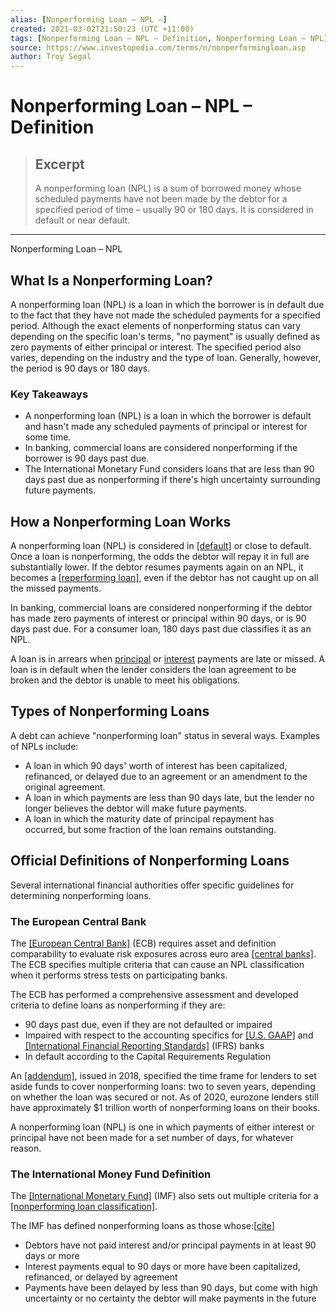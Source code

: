```yaml
---
alias: [Nonperforming Loan – NPL –]
created: 2021-03-02T21:50:23 (UTC +11:00)
tags: [Nonperforming Loan – NPL – Definition, Nonperforming Loan – NPL]
source: https://www.investopedia.com/terms/n/nonperformingloan.asp
author: Troy Segal
---
```


# Nonperforming Loan – NPL – Definition

> ## Excerpt
> A nonperforming loan (NPL) is a sum of borrowed money whose scheduled payments have not been made by the debtor for a specified period of time – usually 90 or 180 days. It is considered in default or near default.

---

Nonperforming Loan – NPL
## What Is a Nonperforming Loan?

A nonperforming loan (NPL) is a loan in which the borrower is in default due to the fact that they have not made the scheduled payments for a specified period. Although the exact elements of nonperforming status can vary depending on the specific loan's terms, "no payment" is usually defined as zero payments of either principal or interest. The specified period also varies, depending on the industry and the type of loan. Generally, however, the period is 90 days or 180 days.

### Key Takeaways

-   A nonperforming loan (NPL) is a loan in which the borrower is default and hasn't made any scheduled payments of principal or interest for some time.
-   In banking, commercial loans are considered nonperforming if the borrower is 90 days past due.
-   The International Monetary Fund considers loans that are less than 90 days past due as nonperforming if there's high uncertainty surrounding future payments.

## How a Nonperforming Loan Works

A nonperforming loan (NPL) is considered in [[default]](https://www.investopedia.com/terms/d/default2.asp) or close to default. Once a loan is nonperforming, the odds the debtor will repay it in full are substantially lower. If the debtor resumes payments again on an NPL, it becomes a [[reperforming loan]](https://www.investopedia.com/terms/r/reperforming-loan.asp), even if the debtor has not caught up on all the missed payments.

In banking, commercial loans are considered nonperforming if the debtor has made zero payments of interest or principal within 90 days, or is 90 days past due. For a consumer loan, 180 days past due classifies it as an NPL.

A loan is in arrears when [principal](https://www.investopedia.com/terms/p/principal.asp) or [interest](https://www.investopedia.com/terms/i/interest.asp) payments are late or missed. A loan is in default when the lender considers the loan agreement to be broken and the debtor is unable to meet his obligations.

## Types of Nonperforming Loans

A debt can achieve "nonperforming loan" status in several ways. Examples of NPLs include:

-   A loan in which 90 days' worth of interest has been capitalized, refinanced, or delayed due to an agreement or an amendment to the original agreement.
-   A loan in which payments are less than 90 days late, but the lender no longer believes the debtor will make future payments.
-   A loan in which the maturity date of principal repayment has occurred, but some fraction of the loan remains outstanding.

## Official Definitions of Nonperforming Loans

Several international financial authorities offer specific guidelines for determining nonperforming loans.

### The European Central Bank

The [[European Central Bank]](https://www.investopedia.com/terms/e/europeancentralbank.asp) (ECB) requires asset and definition comparability to evaluate risk exposures across euro area [[central banks]](https://www.investopedia.com/terms/c/centralbank.asp). The ECB specifies multiple criteria that can cause an NPL classification when it performs stress tests on participating banks.

The ECB has performed a comprehensive assessment and developed criteria to define loans as nonperforming if they are:

-   90 days past due, even if they are not defaulted or impaired
-   Impaired with respect to the accounting specifics for [[U.S. GAAP]](https://www.investopedia.com/terms/g/gaap.asp) and [[International Financial Reporting Standards]](https://www.investopedia.com/terms/i/ifrs.asp) (IFRS) banks
-   In default according to the Capital Requirements Regulation

An [[addendum]](https://www.bankingsupervision.europa.eu/press/pr/date/2018/html/ssm.pr180315.en.html), issued in 2018, specified the time frame for lenders to set aside funds to cover nonperforming loans: two to seven years, depending on whether the loan was secured or not. As of 2020, eurozone lenders still have approximately $1 trillion worth of nonperforming loans on their books.

A nonperforming loan (NPL) is one in which payments of either interest or principal have not been made for a set number of days, for whatever reason.

### The International Money Fund Definition

The [[International Monetary Fund]](https://www.investopedia.com/terms/i/imf.asp) (IMF) also sets out multiple criteria for a [[nonperforming loan classification]](https://www.imf.org/external/np/sta/fsi/eng/2003/051403bp.pdf).

The IMF has defined nonperforming loans as those whose:\[[cite](https://www.imf.org/external/pubs/ft/bop/2005/05-29.pdf)\]

-   Debtors have not paid interest and/or principal payments in at least 90 days or more
-   Interest payments equal to 90 days or more have been capitalized, refinanced, or delayed by agreement
-   Payments have been delayed by less than 90 days, but come with high uncertainty or no certainty the debtor will make payments in the future
